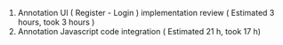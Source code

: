 1. Annotation UI ( Register - Login ) implementation review ( Estimated 3 hours, took 3 hours )
1. Annotation Javascript code integration ( Estimated 21 h, took 17 h)